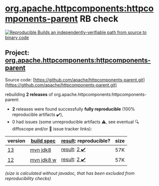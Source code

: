 [org.apache.httpcomponents:httpcomponents-parent](https://central.sonatype.com/artifact/org.apache.httpcomponents/httpcomponents-parent/versions) RB check
=======

[![Reproducible Builds](https://reproducible-builds.org/images/logos/rb.svg) an independently-verifiable path from source to binary code](https://reproducible-builds.org/)

## Project: [org.apache.httpcomponents:httpcomponents-parent](https://central.sonatype.com/artifact/org.apache.httpcomponents/httpcomponents-parent/versions)

Source code: [https://github.com/apache/httpcomponents-parent.git](https://github.com/apache/httpcomponents-parent.git)

rebuilding **2 releases** of org.apache.httpcomponents:httpcomponents-parent:
- **2** releases were found successfully **fully reproducible** (100% reproducible artifacts :heavy_check_mark:),
- 0 had issues (some unreproducible artifacts :warning:, see eventual :mag: diffoscope and/or :memo: issue tracker links):

| version | [build spec](/BUILDSPEC.md) | [result](https://reproducible-builds.org/docs/jvm/): reproducible? | size |
| -- | --------- | ------ | -- |
| [13](https://central.sonatype.com/artifact/org.apache.httpcomponents/httpcomponents-parent/13/pom) | [mvn jdk8](httpcomponents-parent-13.buildspec) | [result](httpcomponents-parent-13.buildinfo): [2 :heavy_check_mark: ](httpcomponents-parent-13.buildcompare) | 57K |
| [12](https://central.sonatype.com/artifact/org.apache.httpcomponents/httpcomponents-parent/12/pom) | [mvn jdk8 w](httpcomponents-parent-12.buildspec) | [result](httpcomponents-parent-12.buildinfo): [2 :heavy_check_mark: ](httpcomponents-parent-12.buildcompare) | 57K |

<i>(size is calculated without javadoc, that has been excluded from reproducibility checks)</i>
